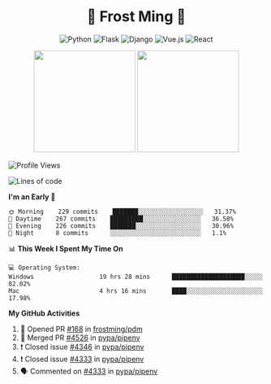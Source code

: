 <h1 align="center">🦄 Frost Ming 🐍</h1>

<div align="center">

![Python](https://img.shields.io/badge/-Python-%233776ab?logo=python&style=for-the-badge&logoColor=white)
![Flask](https://img.shields.io/badge/-Flask-%23eeeeee?logo=flask&style=for-the-badge&logoColor=black)
![Django](https://img.shields.io/badge/-Django-%23092E20?logo=django&style=for-the-badge&logoColor=white)
![Vue.js](https://img.shields.io/badge/-Vue.js-%234fc08d?logo=vue.js&style=for-the-badge&logoColor=white)
![React](https://img.shields.io/badge/-React-%2357d8fb?logo=react&style=for-the-badge&logoColor=white)

</div>

<p align="center">
  <img height="200" src="https://github-readme-stats.vercel.app/api?username=frostming&show_icons=true&theme=dracula&include_all_commits=true" />
  <img height="200" src="https://github-readme-stats.vercel.app/api/top-langs/?username=frostming&theme=dracula&show_icons=true" />
</p>

<!--START_SECTION:waka-->
![Profile Views](http://img.shields.io/badge/Profile%20Views-46-blue)

![Lines of code](https://img.shields.io/badge/From%20Hello%20World%20I%27ve%20Written-13.9%20million%20lines%20of%20code-blue)

**I'm an Early 🐤** 

```text
🌞 Morning    229 commits    ███████░░░░░░░░░░░░░░░░░░   31.37% 
🌆 Daytime    267 commits    █████████░░░░░░░░░░░░░░░░   36.58% 
🌃 Evening    226 commits    ███████░░░░░░░░░░░░░░░░░░   30.96% 
🌙 Night      8 commits      ░░░░░░░░░░░░░░░░░░░░░░░░░   1.1%

```


📊 **This Week I Spent My Time On** 

```text
💻 Operating System: 
Windows                  19 hrs 28 mins      ████████████████████░░░░░   82.02% 
Mac                      4 hrs 16 mins       ████░░░░░░░░░░░░░░░░░░░░░   17.98%

```


<!--END_SECTION:waka-->

**My GitHub Activities**

<!--START_SECTION:activity-->
1. 💪 Opened PR [#168](https://github.com/frostming/pdm/pull/168) in [frostming/pdm](https://github.com/frostming/pdm)
2. 🎉 Merged PR [#4526](https://github.com/pypa/pipenv/pull/4526) in [pypa/pipenv](https://github.com/pypa/pipenv)
3. ❗️ Closed issue [#4346](https://github.com/pypa/pipenv/issues/4346) in [pypa/pipenv](https://github.com/pypa/pipenv)
4. ❗️ Closed issue [#4333](https://github.com/pypa/pipenv/issues/4333) in [pypa/pipenv](https://github.com/pypa/pipenv)
5. 🗣 Commented on [#4333](https://github.com/pypa/pipenv/issues/4333) in [pypa/pipenv](https://github.com/pypa/pipenv)
<!--END_SECTION:activity-->
